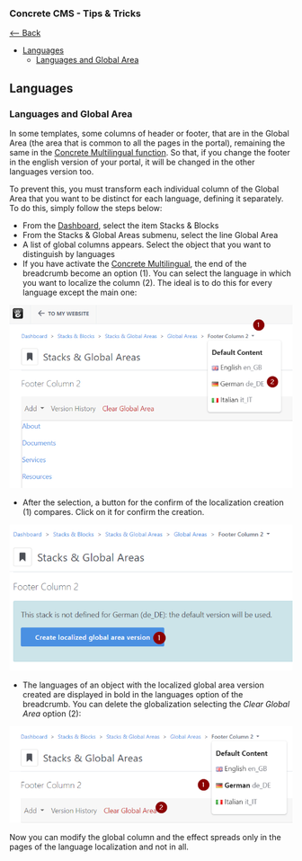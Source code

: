 ### Concrete CMS - Tips & Tricks
[<-- Back](/README.md)

- [Languages](#languages)
  - [Languages and Global Area](#languages-and-global-area)

 
## Languages
### Languages and Global Area
In some templates, some columns of header or footer, that are in the Global Area (the area that is common to all the pages in the portal), remaining the same in the [Concrete Multilingual function](https://documentation.concretecms.org/user-guide/guided-tour/multilingual). So that, if you change the footer in the english version of your portal, it will be changed in the other languages version too.

To prevent this, you must transform each individual column of the Global Area that you want to be distinct for each language, defining it separately. To do this, simply follow the steps below:

- From the [Dashboard](https://documentation.concretecms.org/user-guide/guided-tour/dashboard), select the item Stacks & Blocks
- From the Stacks & Global Areas submenu, select the line Global Area
- A list of global columns appears. Select the object that you want to distinguish by languages
- If you have activate the [Concrete Multilingual](https://documentation.concretecms.org/user-guide/guided-tour/multilingual), the end of the breadcrumb become an option (1). You can select the language in which you want to localize the column (2). The ideal is to do this for every language except the main one: 
  
![screenshot](img/2023-11-09%2000_34_37-Window.png)

- After the selection, a button for the confirm of the localization creation (1)  compares. Click on it for confirm the creation.

![screenshot](img/2023-11-09%2001_19_35-Window.png)

- The languages of an object with the localized global area version created are displayed in bold in the languages option of the breadcrumb. You can delete the globalization selecting the _Clear Global Area_ option (2):
  
![screenshot](img/2023-11-09%2001_20_01-Window.png)

Now you can modify the global column and the effect spreads only in the pages of the language localization and not in all.